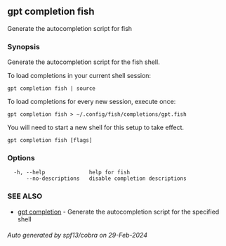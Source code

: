 ## gpt completion fish

Generate the autocompletion script for fish

### Synopsis

Generate the autocompletion script for the fish shell.

To load completions in your current shell session:

	gpt completion fish | source

To load completions for every new session, execute once:

	gpt completion fish > ~/.config/fish/completions/gpt.fish

You will need to start a new shell for this setup to take effect.


```
gpt completion fish [flags]
```

### Options

```
  -h, --help              help for fish
      --no-descriptions   disable completion descriptions
```

### SEE ALSO

* [gpt completion](gpt_completion.md)	 - Generate the autocompletion script for the specified shell

###### Auto generated by spf13/cobra on 29-Feb-2024
